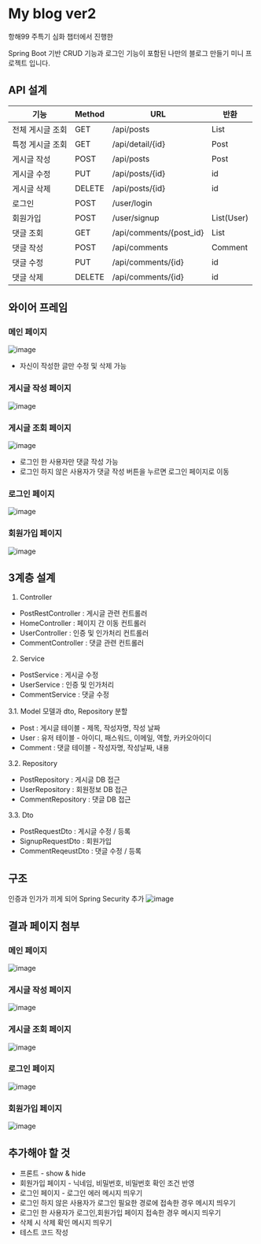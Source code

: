 # My blog ver2

항해99 주특기 심화 챕터에서 진행한

Spring Boot 기반 CRUD 기능과 로그인 기능이 포함된 나만의 블로그 만들기 미니 프로젝트 입니다.

## API 설계

| 기능             | Method | URL                     | 반환          |
| ---------------- | ------ | ----------------------- | ------------- |
| 전체 게시글 조회 | GET    | /api/posts              | List<Post>    |
| 특정 게시글 조회 | GET    | /api/detail/{id}        |  Post   |
| 게시글 작성      | POST   | /api/posts              | Post          |
| 게시글 수정      | PUT    | /api/posts/{id}         | id            |
| 게시글 삭제      | DELETE | /api/posts/{id}         | id            |
| 로그인           | POST   | /user/login             |               |
| 회원가입         | POST   | /user/signup             | List(User)    |
| 댓글 조회        | GET    | /api/comments/{post_id} | List<Comment> |
| 댓글 작성        | POST   | /api/comments           | Comment       |
| 댓글 수정        | PUT    | /api/comments/{id}      | id            |
| 댓글 삭제        | DELETE | /api/comments/{id}      | id            |

  

## 와이어 프레임

### 메인 페이지

![image](https://user-images.githubusercontent.com/53491653/112813857-a23a2080-90b9-11eb-999c-13e47744d528.png)

* 자신이 작성한 글만 수정 및 삭제 가능

### 게시글 작성 페이지

![image](https://user-images.githubusercontent.com/53491653/113243620-515f3d80-92ee-11eb-8157-c8a5ac13e114.png)

### 게시글 조회 페이지

![image](https://user-images.githubusercontent.com/53491653/113243664-63d97700-92ee-11eb-8142-a5c48e30c412.png)

* 로그인 한 사용자만 댓글 작성 가능
* 로그인 하지 않은 사용자가 댓글 작성 버튼을 누르면 로그인 페이지로 이동

### 로그인 페이지

![image](https://user-images.githubusercontent.com/53491653/112814264-1379d380-90ba-11eb-892a-7b4df8c1ec00.png)

### 회원가입 페이지

![image](https://user-images.githubusercontent.com/53491653/113243816-abf89980-92ee-11eb-88a1-4769749cd47c.png)



## 3계층 설계

1. Controller

* PostRestController : 게시글 관련 컨트롤러
* HomeController : 페이지 간 이동 컨트롤러
* UserController : 인증 및 인가처리 컨트롤러
* CommentController : 댓글 관련 컨트롤러

2. Service

* PostService : 게시글 수정
* UserService : 인증 및 인가처리
* CommentService : 댓글 수정

3.1. Model
모델과 dto, Repository 분할

* Post : 게시글 테이블 - 제목, 작성자명, 작성 날짜
* User : 유저 테이블 - 아이디, 패스워드, 이메일, 역할, 카카오아이디
* Comment : 댓글 테이블 - 작성자명, 작성날짜, 내용

3.2. Repository

* PostRepository : 게시글 DB 접근
* UserRepository : 회원정보 DB 접근
* CommentRepository : 댓글 DB 접근

3.3. Dto

* PostRequestDto : 게시글 수정 / 등록
* SignupRequestDto : 회원가입
* CommentReqeustDto : 댓글 수정 / 등록


## 구조

인증과 인가가 끼게 되어 Spring Security 추가
![image](https://user-images.githubusercontent.com/53491653/112817336-483b5a00-90bd-11eb-8dd3-bfb2be91c372.png)


## 결과 페이지 첨부
### 메인 페이지
![image](https://user-images.githubusercontent.com/53491653/113321494-9f0b9280-934e-11eb-9f75-670e32a0069a.png)

### 게시글 작성 페이지
![image](https://user-images.githubusercontent.com/53491653/113321545-a92d9100-934e-11eb-8e9d-a2594ba5ee06.png)

### 게시글 조회 페이지
![image](https://user-images.githubusercontent.com/53491653/113321636-c19dab80-934e-11eb-917a-badcc3cb9274.png)

### 로그인 페이지
![image](https://user-images.githubusercontent.com/53491653/113321366-7c797980-934e-11eb-8bcc-9e84d5b7cb69.png)

### 회원가입 페이지
![image](https://user-images.githubusercontent.com/53491653/113321405-8602e180-934e-11eb-8840-c5c4ac729e79.png)

## 추가해야 할 것

* 프론트 - show & hide
* 회원가입 페이지 - 닉네임, 비밀번호, 비밀번호 확인 조건 반영
* 로그인 페이지 - 로그인 에러 메시지 띄우기
* 로그인 하지 않은 사용자가 로그인 필요한 경로에 접속한 경우 메시지 띄우기
* 로그인 한 사용자가 로그인,회원가입 페이지 접속한 경우 메시지 띄우기
* 삭제 시 삭제 확인 메시지 띄우기
* 테스트 코드 작성
